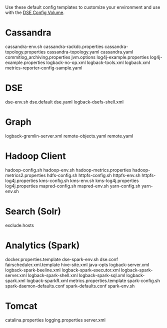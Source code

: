 Use these default config templates to customize your environment and use with the [DSE Config Volume](https://docs.datastax.com/en/docker/doc/docker/docker60/dockerDSEVolumes.html).  

# Cassandra

cassandra-env.sh 
cassandra-rackdc.properties
cassandra-topology.properties
cassandra-topology.yaml
cassandra.yaml
commitlog_archiving.properties
jvm.options
log4j-example.properties
log4j-example.properties
logback-no-op.xml
logback-tools.xml
logback.xml
metrics-reporter-config-sample.yaml

# DSE

dse-env.sh
dse.default
dse.yaml
logback-dsefs-shell.xml

# Graph

logback-gremlin-server.xml
remote-objects.yaml
remote.yaml

# Hadoop Client

hadoop-config.sh
hadoop-env.sh
hadoop-metrics.properties
hadoop-metrics2.properties
hdfs-config.sh
httpfs-config.sh
httpfs-env.sh
httpfs-log4j.properties
kms-config.sh
kms-env.sh
kms-log4j.properties
log4j.properties
mapred-config.sh
mapred-env.sh
yarn-config.sh
yarn-env.sh


# Search (Solr)

exclude.hosts

# Analytics (Spark)

docker.properties.template
dse-spark-env.sh
dse.conf
fairscheduler.xml.template
hive-site.xml
java-opts
logback-server.xml
logback-spark-beeline.xml
logback-spark-executor.xml
logback-spark-server.xml
logback-spark-shell.xml
logback-spark-sql.xml
logback-spark.xml
logback-sparkR.xml
metrics.properties.template
spark-config.sh
spark-daemon-defaults.conf
spark-defaults.conf
spark-env.sh

# Tomcat
catalina.properties
logging.properties
server.xml


